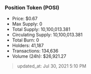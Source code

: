 
  ### Position Token (POSI)
  - Price: $0.67
  - Max Supply: 0
  - Total Supply: 10,100,013.381
  - Circulating Supply: 10,100,013.381
  - Total Burn: 0
  - Holders: 41,187
  - Transactions: 134,636
  - Volume (24h): $26,921.27

  > updated_at: Jul 30, 2021 5:10 PM
